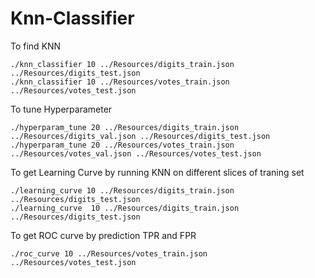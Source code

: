# Knn-Classifier

To find KNN
```
./knn_classifier 10 ../Resources/digits_train.json ../Resources/digits_test.json
./knn_classifier 10 ../Resources/votes_train.json ../Resources/votes_test.json
```

To tune Hyperparameter
```
./hyperparam_tune 20 ../Resources/digits_train.json ../Resources/digits_val.json ../Resources/digits_test.json 
./hyperparam_tune 20 ../Resources/votes_train.json ../Resources/votes_val.json ../Resources/votes_test.json 
```

To get Learning Curve by running KNN on different slices of traning set
```
./learning_curve 10 ../Resources/digits_train.json ../Resources/digits_test.json 
./learning_curve  10 ../Resources/digits_train.json ../Resources/digits_test.json 
```

To get ROC curve by prediction TPR and FPR
```
./roc_curve 10 ../Resources/votes_train.json ../Resources/votes_test.json 

```

